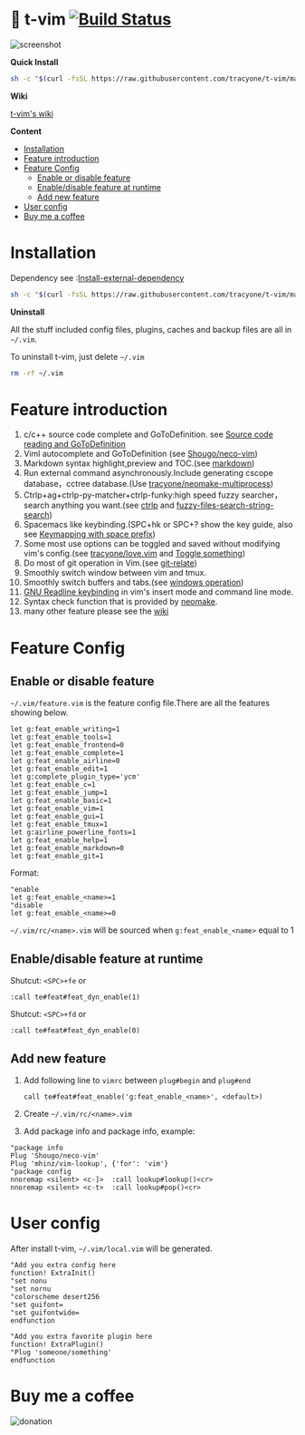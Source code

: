 # 🍎 t-vim [![Build Status](https://travis-ci.org/tracyone/t-vim.svg?branch=master)](https://travis-ci.org/tracyone/t-vim)

![screenshot](https://cloud.githubusercontent.com/assets/4246425/23589032/5d9e2a48-0201-11e7-999e-393185ae3a25.png)

**Quick Install**

```bash
sh -c "$(curl -fsSL https://raw.githubusercontent.com/tracyone/t-vim/master/install.sh)"
```


**Wiki**

[t-vim's wiki](https://github.com/tracyone/t-vim/wiki)

**Content**

* [Installation](#installation)
* [Feature introduction](#feature-introduction)
* [Feature Config](#feature-config)
    * [Enable or disable feature](#enable-or-disable-feature)
    * [Enable/disable feature at runtime](#enabledisable-feature-at-runtime)
    * [Add new feature](#add-new-feature)
* [User config](#user-config)
* [Buy me a coffee](#buy-me-a-coffee)

#  Installation

Dependency see :[Install-external-dependency](https://github.com/tracyone/t-vim/wiki/Install-external-dependency)

```bash
sh -c "$(curl -fsSL https://raw.githubusercontent.com/tracyone/t-vim/master/install.sh)"
```

**Uninstall**

All the stuff included config files, plugins, caches and  backup files are all in `~/.vim`.

To uninstall t-vim, just delete `~/.vim`

```bash
rm -rf ~/.vim
```

# Feature introduction

1. c/c++ source code complete and GoToDefinition. see [Source code reading and GoToDefinition](https://github.com/tracyone/t-vim/wiki/Keymapping#source-code-reading-and-gotodefinition)
3. Viml autocomplete and GoToDefinition (see [Shougo/neco-vim](https://github.cim/Shougo/neco-vim))
4. Markdown syntax highlight,preview and TOC.(see [markdown](https://github.com/tracyone/t-vim/wiki/Keymapping#markdown))
5. Run external command asynchronously.Include generating cscope database，cctree database.(Use [tracyone/neomake-multiprocess](https://github.com/tracyone/neomake-multiprocess))
6. Ctrlp+ag+ctrlp-py-matcher+ctrlp-funky:high speed fuzzy searcher，search
   anything you want.(see [ctrlp](https://github.com/tracyone/t-vim/wiki/Keymapping#ctrlp) and [fuzzy-files-search-string-search](https://github.com/tracyone/t-vim/wiki/Keymapping#fuzzy-files-search--string-search))
7. Spacemacs like keybinding.(SPC+hk or SPC+? show the key guide, also see [Keymapping with space prefix](https://github.com/tracyone/t-vim/wiki/Keymapping#keymapping-with-space-prefix))
8. Some most use options can be toggled and saved without modifying vim's
   config.(see [tracyone/love.vim](https://github.com/tracyone/love.vim) and [Toggle something](https://github.com/tracyone/t-vim/wiki/Keymapping#toggle-something))
9. Do most of git operation in Vim.(see [git-relate](https://github.com/tracyone/t-vim/wiki/Keymapping#git-relate))
10. Smoothly switch window between vim and tmux.
11. Smoothly switch buffers and tabs.(see [windows operation](https://github.com/tracyone/t-vim/wiki/Keymapping#windows-operatting))
12. [GNU Readline keybinding](https://cnswww.cns.cwru.edu/php/chet/readline/readline.html) in vim's insert mode and command line mode.
13. Syntax check function that is provided by [neomake](https://github.com/neomake/neomake).
14. many other feature please see the [wiki](https://github.com/tracyone/t-vim/wiki)


# Feature Config

## Enable or disable feature

`~/.vim/feature.vim` is the feature config file.There are all the features showing below.

```vim
let g:feat_enable_writing=1
let g:feat_enable_tools=1
let g:feat_enable_frontend=0
let g:feat_enable_complete=1
let g:feat_enable_airline=0
let g:feat_enable_edit=1
let g:complete_plugin_type='ycm'
let g:feat_enable_c=1
let g:feat_enable_jump=1
let g:feat_enable_basic=1
let g:feat_enable_vim=1
let g:feat_enable_gui=1
let g:feat_enable_tmux=1
let g:airline_powerline_fonts=1
let g:feat_enable_help=1
let g:feat_enable_markdown=0
let g:feat_enable_git=1
```


Format:

```vim
"enable 
let g:feat_enable_<name>=1
"disable
let g:feat_enable_<name>=0
```

`~/.vim/rc/<name>.vim` will be sourced when `g:feat_enable_<name>` equal to 1


## Enable/disable feature at runtime

Shutcut: `<SPC>+fe` or

```vim
:call te#feat#feat_dyn_enable(1)
```

Shutcut: `<SPC>+fd` or

```vim
:call te#feat#feat_dyn_enable(0)
```


## Add new feature

1. Add following line to `vimrc` between `plug#begin` and `plug#end`

    ```vim
    call te#feat#feat_enable('g:feat_enable_<name>', <default>)
    ```

2. Create  `~/.vim/rc/<name>.vim`

3. Add package info and package info, example:

```vim
"package info
Plug 'Shougo/neco-vim'
Plug 'mhinz/vim-lookup', {'for': 'vim'}
"package config
nnoremap <silent> <c-]>  :call lookup#lookup()<cr>
nnoremap <silent> <c-t>  :call lookup#pop()<cr>
```

# User config

After install t-vim, `~/.vim/local.vim` will be generated.

```vim
"Add you extra config here
function! ExtraInit()
"set nonu
"set nornu
"colorscheme desert256
"set guifont=
"set guifontwide=
endfunction

"Add you extra favorite plugin here
function! ExtraPlugin()
"Plug 'someone/something'
endfunction

```

# Buy me a coffee

![donation](https://cloud.githubusercontent.com/assets/4246425/24827592/553bc732-1c7f-11e7-8207-284cccbc2e5c.jpg)
